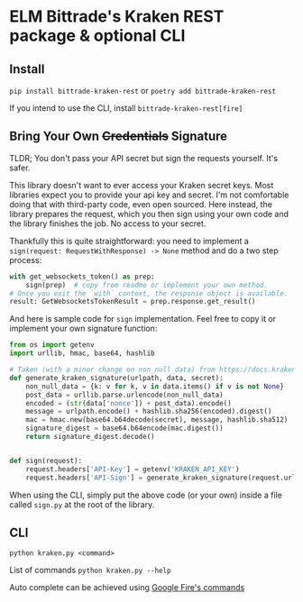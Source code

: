 ELM Bittrade's Kraken REST package & optional CLI
====

Install
---

`pip install bittrade-kraken-rest` or `poetry add bittrade-kraken-rest`

If you intend to use the CLI, install `bittrade-kraken-rest[fire]`

Bring Your Own ~~Credentials~~ Signature
---

TLDR; You don't pass your API secret but sign the requests yourself. It's safer.

This library doesn't want to ever access your Kraken secret keys.
Most libraries expect you to provide your api key and secret. I'm not comfortable doing that with third-party code, even open sourced.
Here instead, the library prepares the request, which you then sign using your own code and the library finishes the job. No access to your secret.

Thankfully this is quite straightforward: you need to implement a `sign(request: RequestWithResponse) -> None` method and do a two step process:

```python
with get_websockets_token() as prep:
    sign(prep)  # copy from readme or implement your own method.
# Once you exit the `with` context, the response object is available.
result: GetWebsocketsTokenResult = prep.response.get_result()
```

And here is sample code for `sign` implementation. Feel free to copy it or implement your own signature function:

```python
from os import getenv
import urllib, hmac, base64, hashlib

# Taken (with a minor change on non_null_data) from https://docs.kraken.com/rest/#section/Authentication/Headers-and-Signature
def generate_kraken_signature(urlpath, data, secret):
    non_null_data = {k: v for k, v in data.items() if v is not None}
    post_data = urllib.parse.urlencode(non_null_data)
    encoded = (str(data['nonce']) + post_data).encode()
    message = urlpath.encode() + hashlib.sha256(encoded).digest()
    mac = hmac.new(base64.b64decode(secret), message, hashlib.sha512)
    signature_digest = base64.b64encode(mac.digest())
    return signature_digest.decode()


def sign(request):
    request.headers['API-Key'] = getenv('KRAKEN_API_KEY')
    request.headers['API-Sign'] = generate_kraken_signature(request.url, request.data, getenv('KRAKEN_API_SECRET'))
```


When using the CLI, simply put the above code (or your own) inside a file called `sign.py` at the root of the library.


CLI
---

`python kraken.py <command>`

List of commands `python kraken.py --help`

Auto complete can be achieved using [Google Fire's commands](https://google.github.io/python-fire/using-cli/#-completion-generating-a-completion-script)